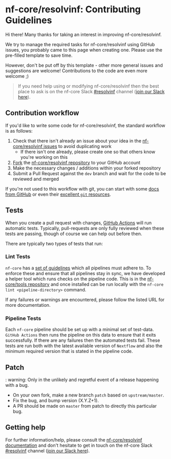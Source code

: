 # nf-core/resolvinf: Contributing Guidelines

Hi there!
Many thanks for taking an interest in improving nf-core/resolvinf.

We try to manage the required tasks for nf-core/resolvinf using GitHub issues, you probably came to this page when creating one.
Please use the pre-filled template to save time.

However, don't be put off by this template - other more general issues and suggestions are welcome!
Contributions to the code are even more welcome ;)

> If you need help using or modifying nf-core/resolvinf then the best place to ask is on the nf-core Slack [#resolvinf](https://nfcore.slack.com/channels/resolvinf) channel ([join our Slack here](https://nf-co.re/join/slack)).

## Contribution workflow

If you'd like to write some code for nf-core/resolvinf, the standard workflow is as follows:

1. Check that there isn't already an issue about your idea in the [nf-core/resolvinf issues](https://github.com/nf-core/resolvinf/issues) to avoid duplicating work
    * If there isn't one already, please create one so that others know you're working on this
2. [Fork](https://help.github.com/en/github/getting-started-with-github/fork-a-repo) the [nf-core/resolvinf repository](https://github.com/nf-core/resolvinf) to your GitHub account
3. Make the necessary changes / additions within your forked repository
4. Submit a Pull Request against the `dev` branch and wait for the code to be reviewed and merged

If you're not used to this workflow with git, you can start with some [docs from GitHub](https://help.github.com/en/github/collaborating-with-issues-and-pull-requests) or even their [excellent `git` resources](https://try.github.io/).

## Tests

When you create a pull request with changes, [GitHub Actions](https://github.com/features/actions) will run automatic tests.
Typically, pull-requests are only fully reviewed when these tests are passing, though of course we can help out before then.

There are typically two types of tests that run:

### Lint Tests

`nf-core` has a [set of guidelines](https://nf-co.re/developers/guidelines) which all pipelines must adhere to.
To enforce these and ensure that all pipelines stay in sync, we have developed a helper tool which runs checks on the pipeline code. This is in the [nf-core/tools repository](https://github.com/nf-core/tools) and once installed can be run locally with the `nf-core lint <pipeline-directory>` command.

If any failures or warnings are encountered, please follow the listed URL for more documentation.

### Pipeline Tests

Each `nf-core` pipeline should be set up with a minimal set of test-data.
`GitHub Actions` then runs the pipeline on this data to ensure that it exits successfully.
If there are any failures then the automated tests fail.
These tests are run both with the latest available version of `Nextflow` and also the minimum required version that is stated in the pipeline code.

## Patch

: warning: Only in the unlikely and regretful event of a release happening with a bug.

* On your own fork, make a new branch `patch` based on `upstream/master`.
* Fix the bug, and bump version (X.Y.Z+1).
* A PR should be made on `master` from patch to directly this particular bug.

## Getting help

For further information/help, please consult the [nf-core/resolvinf documentation](https://nf-co.re/nf-core/resolvinf/docs) and don't hesitate to get in touch on the nf-core Slack [#resolvinf](https://nfcore.slack.com/channels/resolvinf) channel ([join our Slack here](https://nf-co.re/join/slack)).
